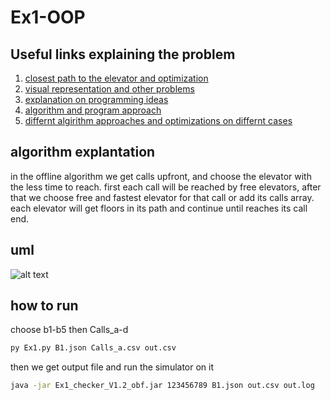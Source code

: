 #  Ex1-OOP
## Useful links explaining the problem

1. [closest path to the elevator and optimization](https://softwareengineering.stackexchange.com/questions/331692/what-algorithm-is-used-by-elevators-to-find-the-shortest-path-to-travel-floor-or)
2. [visual representation and other problems](https://www.youtube.com/watch?v=xOayymoIl8U)
3. [explanation on programming ideas](https://www.youtube.com/watch?v=14Cc8IDWtFM)
4. [algorithm and program approach](https://www.geeksforgeeks.org/scan-elevator-disk-scheduling-algorithms/)
5. [differnt algirithm approaches and optimizations on differnt cases](https://www.youtube.com/watch?v=siqiJAJWUVg)

## algorithm explantation
in the offline algorithm we get calls upfront, and choose the elevator with the less time to reach. first each call will be reached by free elevators, after that we choose free and fastest elevator for that call or add its calls array. each elevator will get floors in its path and continue until reaches its call end.

## uml
![alt text](https://i.imgur.com/9lcfM9w.jpeg)

## how to run
choose b1-b5 then Calls_a-d 
```sh
py Ex1.py B1.json Calls_a.csv out.csv
```
then we get output file and run the simulator on it
```sh
java -jar Ex1_checker_V1.2_obf.jar 123456789 B1.json out.csv out.log
```
